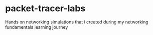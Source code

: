 # packet-tracer-labs
Hands on networking simulations that i created during my  networking fundamentals learning journey
